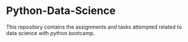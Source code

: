 # Python-Data-Science
This repository contains the assignments and tasks attempted related to data science with python bootcamp.

